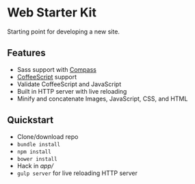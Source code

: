 # Web Starter Kit

Starting point for developing a new site.

## Features

* Sass support with [Compass](http://compass-style.org/)
* [CoffeeScript](http://coffeescript.org/) support
* Validate CoffeeScript and JavaScript
* Built in HTTP server with live reloading
* Minify and concatenate Images, JavaScript, CSS, and HTML

## Quickstart

* Clone/download repo
* `bundle install`
* `npm install`
* `bower install`
* Hack in *app/*
* `gulp server` for live reloading HTTP server
